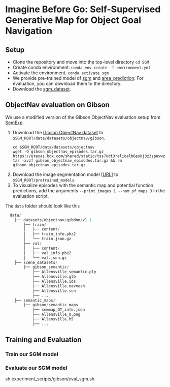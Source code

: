 # Imagine Before Go: Self-Supervised Generative Map for Object Goal Navigation
<!-- Sixian Zhang, Xinyao Yu, Xinhang Song, Xiaohan Wang, Shuqiang Jiang  -->

## Setup
- Clone the repository and move into the top-level directory `cd SGM`
- Create conda environment. `conda env create -f environment.yml`
- Activate the environment. `conda activate sgm`
- We provide pre-trained model of [sgm](....) and [area_prediction](....). For evaluation, you can download them to the directory.
- Download the [sgm_dataset](....).  

## ObjectNav evaluation on Gibson
We use a modified version of the Gibson ObjectNav evaluation setup from [SemExp](https://github.com/devendrachaplot/Object-Goal-Navigation).

1. Download the [Gibson ObjectNav dataset](https://utexas.box.com/s/tss7udt3ralioalb6eskj3z3spuvwz7v) to `$SGM_ROOT/data/datasets/objectnav/gibson`.
    ```
    cd $SGM_ROOT/data/datasets/objectnav
    wget -O gibson_objectnav_episodes.tar.gz https://utexas.box.com/shared/static/tss7udt3ralioalb6eskj3z3spuvwz7v.gz
    tar -xvzf gibson_objectnav_episodes.tar.gz && rm gibson_objectnav_episodes.tar.gz
    ```
2. Download the image segmentation model [[URL](https://utexas.box.com/s/sf4prmup4fsiu6taljnt5ht8unev5ikq)] to `$SGM_ROOT/pretrained_models`.
3. To visualize episodes with the semantic map and potential function predictions, add the arguments `--print_images 1 --num_pf_maps 3` in the evaluation script.

The `data` folder should look like this
```python
  data/ 
    ├── datasets/objectnav/gibdon/v1.1
        ├── train/
        │   ├── content/
        │   ├── train_info.pbz2
        │   └── train.json.gz
        ├── val/
        │   ├── content/
        │   ├── val_info.pbz2
        │   └── val.json.gz
    ├── scene_datasets/
        ├── gibson_semantic/
            ├── Allensville_semantic.ply
            ├── Allensville.glb
            ├── Allensville.ids
            ├── Allensville.navmesh
            ├── Allensville.scn
            ├── ...
    ├── semantic_maps/
        ├── gibson/semantic_maps
            ├── semmap_GT_info.json
            ├── Allensville_0.png
            ├── Allensville.h5
            ├── ...
```

## Training and Evaluation
### Train our SGM model 

### Evaluate our SGM model 
sh experiment_scripts/gibson/eval_sgm.sh

<!-- ## Citing
If you find this project useful in your research, please consider citing: -->
